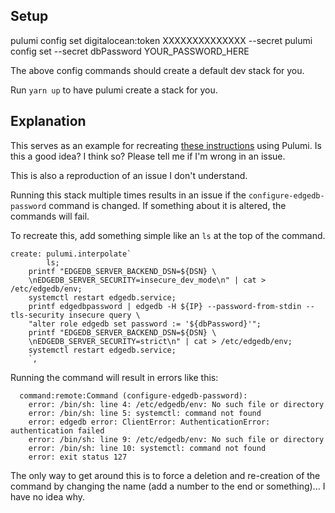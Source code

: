 Setup
---
pulumi config set digitalocean:token XXXXXXXXXXXXXX --secret
pulumi config set --secret dbPassword YOUR_PASSWORD_HERE

The above config commands should create a default dev stack for you.


Run `yarn up` to have pulumi create a stack for you.

Explanation
---
This serves as an example for recreating [these instructions](https://www.edgedb.com/docs/guides/deployment/digitalocean) using Pulumi. Is this a good idea? I think so? Please tell me if I'm wrong in an issue.

This is also a reproduction of an issue I don't understand.

Running this stack multiple times results in an issue if the `configure-edgedb-password` command is changed. If something about it is altered, the commands will fail.

To recreate this, add something simple like an `ls` at the top of the command.

```
create: pulumi.interpolate`
		ls;
    printf "EDGEDB_SERVER_BACKEND_DSN=${DSN} \
    \nEDGEDB_SERVER_SECURITY=insecure_dev_mode\n" | cat > /etc/edgedb/env;
    systemctl restart edgedb.service;
    printf edgedbpassword | edgedb -H ${IP} --password-from-stdin --tls-security insecure query \
    "alter role edgedb set password := '${dbPassword}'";
    printf "EDGEDB_SERVER_BACKEND_DSN=${DSN} \
    \nEDGEDB_SERVER_SECURITY=strict\n" | cat > /etc/edgedb/env;
    systemctl restart edgedb.service;
    `,
```

Running the command will result in errors like this:

```
  command:remote:Command (configure-edgedb-password):
    error: /bin/sh: line 4: /etc/edgedb/env: No such file or directory
    error: /bin/sh: line 5: systemctl: command not found
    error: edgedb error: ClientError: AuthenticationError: authentication failed
    error: /bin/sh: line 9: /etc/edgedb/env: No such file or directory
    error: /bin/sh: line 10: systemctl: command not found
    error: exit status 127
```

The only way to get around this is to force a deletion and re-creation of the command by changing the name (add a number to the end or something)... I have no idea why.
